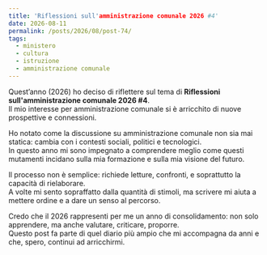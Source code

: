 ```yaml
---
title: 'Riflessioni sull'amministrazione comunale 2026 #4'
date: 2026-08-11
permalink: /posts/2026/08/post-74/
tags:
  - ministero
  - cultura
  - istruzione
  - amministrazione comunale
---
```


Quest’anno (2026) ho deciso di riflettere sul tema di **Riflessioni sull'amministrazione comunale 2026 #4**.  
Il mio interesse per amministrazione comunale si è arricchito di nuove prospettive e connessioni.  

Ho notato come la discussione su amministrazione comunale non sia mai statica: cambia con i contesti sociali, politici e tecnologici.  
In questo anno mi sono impegnato a comprendere meglio come questi mutamenti incidano sulla mia formazione e sulla mia visione del futuro.  

Il processo non è semplice: richiede letture, confronti, e soprattutto la capacità di rielaborare.  
A volte mi sento sopraffatto dalla quantità di stimoli, ma scrivere mi aiuta a mettere ordine e a dare un senso al percorso.  

Credo che il 2026 rappresenti per me un anno di consolidamento: non solo apprendere, ma anche valutare, criticare, proporre.  
Questo post fa parte di quel diario più ampio che mi accompagna da anni e che, spero, continui ad arricchirmi.  

